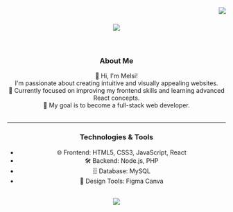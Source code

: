 <img align="right" src="https://visitor-badge.laobi.icu/badge?page_id=koxhajmelsi1.koxhajmelsi1" />
<h1 align="center">
    <img src="https://readme-typing-svg.herokuapp.com/?font=Righteous&size=35&center=true&vCenter=true&width=500&height=70&duration=4000&lines=Hi+There!+👋;+I'm+Melsi+Koxhaj!;" />
</h1>

<br/>

<div align="center">
 
  <h3>About Me</h3>
👋 Hi, I'm Melsi! <br/> 
I'm passionate about creating intuitive and visually appealing websites.<br/>  
🌱 Currently focused on improving my frontend skills and learning advanced React concepts. <br/> 
🎯 My goal is to become a full-stack web developer.


 </div>

 <br/>

  <hr/>

 <div align="center"> 
   <h3>Technologies & Tools</h3>
     
- 🌐 Frontend: HTML5, CSS3, JavaScript, React  <br> 
- 🛠️ Backend: Node.js, PHP  <br>
- 🗄️ Database: MySQL <br>
- 🎨 Design Tools: Figma Canva <br>
     



 </div>

 </br>

 <div align="center">
    <img src="https://skillicons.dev/icons?i=html,css,javascript,vscode,react,mysql,figma,typescript,nodejs,php,xampp" />
 </div>
